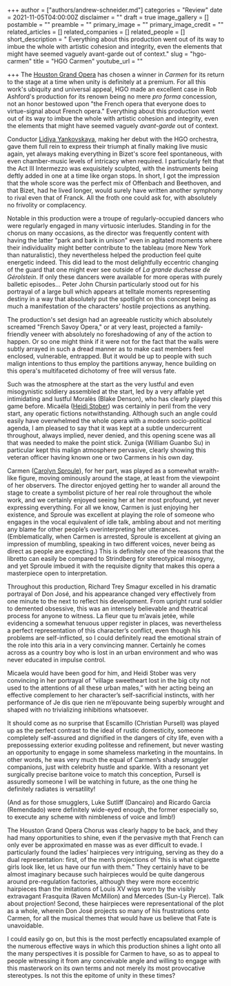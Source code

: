 +++
author = ["authors/andrew-schneider.md"]
categories = "Review"
date = 2021-11-05T04:00:00Z
disclaimer = ""
draft = true
image_gallery = []
postamble = ""
preamble = ""
primary_image = ""
primary_image_credit = ""
related_articles = []
related_companies = []
related_people = []
short_description = " Everything about this production went out of its way to imbue the whole with artistic cohesion and integrity, even the elements that might have seemed vaguely avant-garde out of context."
slug = "hgo-carmen"
title = "HGO Carmen"
youtube_url = ""

+++
The [Houston Grand Opera](/scene/companies/houston-grand-opera/) has chosen a winner in _Carmen_ for its return to the stage at a time when unity is definitely at a premium. For all this work's ubiquity and universal appeal, HGO made an excellent case in Rob Ashford's production for its renown being no mere _pro forma_ concession, not an honor bestowed upon "the French opera that everyone does to virtue-signal about French opera." Everything about this production went out of its way to imbue the whole with artistic cohesion and integrity, even the elements that might have seemed vaguely _avant-garde_ out of context.

Conductor [Lidiya Yankovskaya](/scene/people/lidiya-yankovskaya/), making her debut with the HGO orchestra, gave them full rein to express their triumph at finally making live music again, yet always making everything in Bizet's score feel spontaneous, with even chamber-music levels of intricacy when required. I particularly felt that the Act III Intermezzo was exquisitely sculpted, with the instruments being deftly added in one at a time like organ stops. In short, I got the impression that the whole score was the perfect mix of Offenbach and Beethoven, and that Bizet, had he lived longer, would surely have written another symphony to rival even that of Franck. All the froth one could ask for, with absolutely no frivolity or complacency.

Notable in this production were a troupe of regularly-occupied dancers who were regularly engaged in many virtuosic interludes. Standing in for the chorus on many occasions, as the director was frequently content with having the latter "park and bark in unison" even in agitated moments where their individuality might better contribute to the tableau (more New York than naturalistic), they nevertheless helped the production feel quite energetic indeed. This did lead to the most delightfully eccentric changing of the guard that one might ever see outside of _La grande duchesse de Gérolstein_. If only these dancers were available for more operas with purely balletic episodes… Peter John Chursin particularly stood out for his portrayal of a large bull which appears at telltale moments representing destiny in a way that absolutely put the spotlight on this concept being as much a manifestation of the characters’ hostile projections as anything.

The production's set design had an agreeable rusticity which absolutely screamed "French Savoy Opera," or at very least, projected a family-friendly veneer with absolutely no foreshadowing of any of the action to happen. Or so one might think if it were not for the fact that the walls were subtly arrayed in such a dread manner as to make cast members feel enclosed, vulnerable, entrapped. But it would be up to people with such malign intentions to thus employ the partitions anyway, hence building on this opera's multifaceted dichotomy of free will versus fate.

Such was the atmosphere at the start as the very lustful and even misogynistic soldiery assembled at the start, led by a very affable yet intimidating and lustful Moralès (Blake Denson), who has clearly played this game before. Micaëla ([Heidi Stober](/scene/people/heidi-stober/)) was certainly in peril from the very start, any operatic fictions notwithstanding. Although such an angle could easily have overwhelmed the whole opera with a modern socio-political agenda, I am pleased to say that it was kept at a subtle undercurrent throughout, always implied, never denied, and this opening scene was all that was needed to make the point stick. Zuniga (William Guanbo Su) in particular kept this malign atmosphere pervasive, clearly showing this veteran officer having known one or two Carmens in his own day.

Carmen ([Carolyn Sproule](/scene/people/carolyn-sproule/)), for her part, was played as a somewhat wraith-like figure, moving ominously around the stage, at least from the viewpoint of her observers. The director enjoyed getting her to wander all around the stage to create a symbolist picture of her real role throughout the whole work, and we certainly enjoyed seeing her at her most profound, yet never expressing everything. For all we know, Carmen is just enjoying her existence, and Sproule was excellent at playing the role of someone who engages in the vocal equivalent of idle talk, ambling about and not meriting any blame for other people’s overinterpreting her utterances. (Emblematically, when Carmen is arrested, Sproule is excellent at giving an impression of mumbling, speaking in two different voices, never being as direct as people are expecting.) This is definitely one of the reasons that the libretto can easily be compared to Strindberg for stereotypical misogyny, and yet Sproule imbued it with the requisite dignity that makes this opera a masterpiece open to interpretation.

Throughout this production, Richard Trey Smagur excelled in his dramatic portrayal of Don José, and his appearance changed very effectively from one minute to the next to reflect his development. From upright rural soldier to demented obsessive, this was an intensely believable and theatrical process for anyone to witness. La fleur que tu m’avais jetée, while evidencing a somewhat tenuous upper register in places, was nevertheless a perfect representation of this character’s conflict, even though his problems are self-inflicted, so I could definitely read the emotional strain of the role into this aria in a very convincing manner. Certainly he comes across as a country boy who is lost in an urban environment and who was never educated in impulse control.

Micaela would have been good for him, and Heidi Stober was very convincing in her portrayal of “village sweetheart lost in the big city not used to the attentions of all these urban males,” with her acting being an effective complement to her character’s self-sacrificial instincts, with her performance of Je dis que rien ne m’épouvante being superbly wrought and shaped with no trivializing inhibitions whatsoever.

It should come as no surprise that Escamillo (Christian Pursell) was played up as the perfect contrast to the ideal of rustic domesticity, someone completely self-assured and dignified in the dangers of city life, even with a prepossessing exterior exuding politesse and refinement, but never wasting an opportunity to engage in some shameless marketing in the mountains. In other words, he was very much the equal of Carmen’s shady smuggler companions, just with celebrity hustle and sparkle. With a resonant yet surgically precise baritone voice to match this conception, Pursell is assuredly someone I will be watching in future, as the one thing he definitely radiates is versatility!

(And as for those smugglers, Luke Sutliff (Dancairo) and Ricardo Garcia (Remendado) were definitely wide-eyed enough, the former especially so, to execute any scheme with nimbleness of voice and limb!)

The Houston Grand Opera Chorus was clearly happy to be back, and they had many opportunities to shine, even if the pervasive myth that French can only ever be approximated en masse was as ever difficult to evade. I particularly found the ladies’ hairpieces very intriguing, serving as they do a dual representation:  first, of the men’s projections of “this is what cigarette girls look like, let us have our fun with them.” They certainly have to be almost imaginary because such hairpieces would be quite dangerous around pre-regulation factories, although they were more eccentric hairpieces than the imitations of Louis XV wigs worn by the visibly extravagant Frasquita (Raven McMillon) and Mercedes (Sun-Ly Pierce). Talk about projection! Second, these hairpieces were representational of the plot as a whole, wherein Don José projects so many of his frustrations onto Carmen, for all the musical themes that would have us believe that Fate is unavoidable.

I could easily go on, but this is the most perfectly encapsulated example of the numerous effective ways in which this production shines a light onto all the many perspectives it is possible for Carmen to have, so as to appeal to people witnessing it from any conceivable angle and willing to engage with this masterwork on its own terms and not merely its most provocative stereotypes. Is not this the epitome of unity in these times?